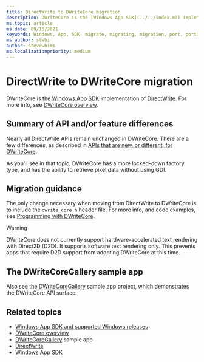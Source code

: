 ```yaml
---
title: DirectWrite to DWriteCore migration
description: DWriteCore is the [Windows App SDK](../../index.md) implementation of [DirectWrite](/windows/win32/directwrite/direct-write-portal).
ms.topic: article
ms.date: 09/16/2021
keywords: Windows, App, SDK, migrate, migrating, migration, port, porting, DirectWrite, DWriteCore
ms.author: stwhi
author: stevewhims
ms.localizationpriority: medium
---
```


# DirectWrite to DWriteCore migration

DWriteCore is the [Windows App SDK](../../index.md) implementation of [DirectWrite](/windows/win32/directwrite/direct-write-portal). For more info, see [DWriteCore overview](/windows/win32/directwrite/dwritecore-overview).

## Summary of API and/or feature differences

Nearly all DirectWrite APIs remain unchanged in DWriteCore. There are a few differences, as described in [APIs that are new, or different, for DWriteCore](/windows/win32/directwrite/dwritecore-overview#apis-that-are-new-or-different-for-dwritecore).

As you'll see in that topic, DWriteCore has a more locked-down factory type, and has the ability to retrieve pixel data without using GDI.

## Migration guidance 

The only change necessary when moving from DirectWrite to DWriteCore is to include the `dwrite_core.h` header file. For more info, and code examples, see [Programming with DWriteCore](/windows/win32/directwrite/dwritecore-overview#programming-with-dwritecore).

>[!WARNING]
> DWriteCore does not currently support hardware-accelerated text rendering with Direct2D (D2D). It supports software text rendering only. This prevents apps that require D2D support from adopting DWriteCore at this time.

## The DWriteCoreGallery sample app

Also see the [DWriteCoreGallery](https://github.com/microsoft/WindowsAppSDK-Samples/tree/main/Samples/TextRendering) sample app project, which demonstrates the DWriteCore API surface.

## Related topics

* [Windows App SDK and supported Windows releases](../../support.md)
* [DWriteCore overview](/windows/win32/directwrite/dwritecore-overview)
* [DWriteCoreGallery](https://github.com/microsoft/WindowsAppSDK-Samples/tree/main/Samples/TextRendering) sample app
* [DirectWrite](/windows/win32/directwrite/direct-write-portal)
* [Windows App SDK](../../index.md)